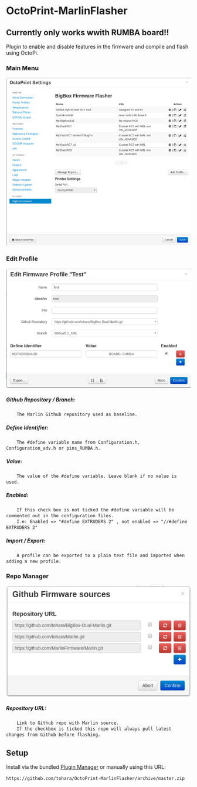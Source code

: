 # OctoPrint-MarlinFlasher

## Currently only works wwith RUMBA board!!
Plugin to enable and disable features in the firmware and compile and flash using OctoPi.  

### Main Menu 

![altText](images/SettingsMenu.png "Main Menu") 



### Edit Profile
![altText](images/EditProfileMenu2.png "Edit Profile") 

##### Github Repository / Branch:
		The Marlin Github repository used as baseline.

##### Define Identifier:
		The #define variable name from Configuration.h, Configuration_adv.h or pins_RUMBA.h.
	
##### Value:
		The value of the #define variable. Leave blank if no value is used.
		
##### Enabled:
		If this check box is not ticked the #define variable will be commented out in the configuration files.
		I.e: Enabled => "#define EXTRUDERS 2" , not enabled => "//#define EXTRUDERS 2"
		
##### Import / Export:
		A profile can be exported to a plain text file and imported when adding a new profile.		

### Repo Manager
![altText](images/RepoMenu.png "Repo Manager") 


##### Repository URL:
		Link to Github repo with Marlin source.
		If the checkbox is ticked this repo will always pull latest changes from Github before flashing.
		

## Setup

Install via the bundled [Plugin Manager](https://github.com/foosel/OctoPrint/wiki/Plugin:-Plugin-Manager)
or manually using this URL:

    https://github.com/tohara/OctoPrint-MarlinFlasher/archive/master.zip
